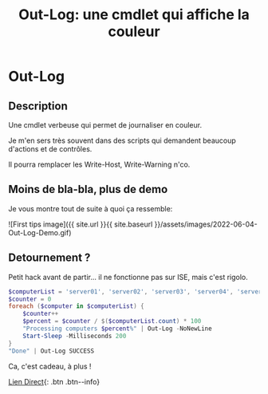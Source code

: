 ﻿---
title:  "Out-Log: une cmdlet qui affiche la couleur"
excerpt: "Quand on veut horodater les processus longs, voir en un coup d'oeil les évènements importants."
category: PowerShell
classes: wide
tags: 
  - PowerShell
  - Tips
  - cmdlet
---

# Out-Log

## Description

Une cmdlet verbeuse qui permet de journaliser en couleur.

Je m'en sers très souvent dans des scripts qui demandent beaucoup d'actions et de contrôles.

Il pourra remplacer les Write-Host, Write-Warning n'co.

## Moins de bla-bla, plus de demo

Je vous montre tout de suite à quoi ça ressemble:

![First tips image]({{ site.url }}{{ site.baseurl }}/assets/images/2022-06-04-Out-Log-Demo.gif)

## Detournement ?
Petit hack avant de partir... il ne fonctionne pas sur ISE, mais c'est rigolo.

```powershell
$computerList = 'server01', 'server02', 'server03', 'server04', 'server05', 'server06', 'server07', 'server08', 'server09', 'server10'
$counter = 0
foreach ($computer in $computerList) {
    $counter++
    $percent = $counter / $($computerList.count) * 100
    "Processing computers $percent%" | Out-Log -NoNewLine
    Start-Sleep -Milliseconds 200
}
"Done" | Out-Log SUCCESS
```

Ca, c'est cadeau, à plus !

[Lien Direct](https://github.com/MickaelRoy/Cmdlets/tree/main/Out-Log){: .btn .btn--info}
